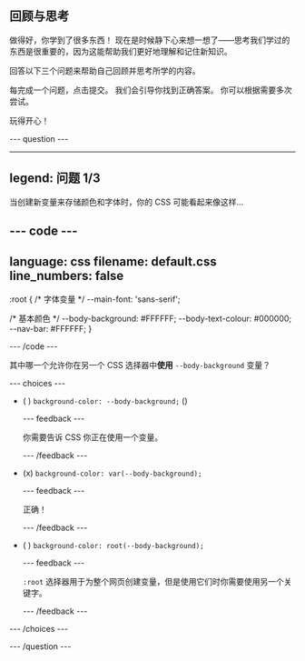 ## 回顾与思考

做得好，你学到了很多东西！ 现在是时候静下心来想一想了——思考我们学过的东西是很重要的，因为这能帮助我们更好地理解和记住新知识。

回答以下三个问题来帮助自己回顾并思考所学的内容。

每完成一个问题，点击提交。 我们会引导你找到正确答案。 你可以根据需要多次尝试。

玩得开心！

--- question ---

---
legend: 问题 1/3
---

当创建新变量来存储颜色和字体时，你的 CSS 可能看起来像这样...

--- code ---
---
language: css
filename: default.css
line_numbers: false
---

:root {
  /* 字体变量 */
  --main-font: 'sans-serif';

  /* 基本颜色 */
  --body-background: #FFFFFF;
  --body-text-colour: #000000;
  --nav-bar: #FFFFFF;
}

--- /code ---

其中哪一个允许你在另一个 CSS 选择器中**使用** `--body-background` 变量？

--- choices ---

- ( ) `background-color: --body-background;` ()

  --- feedback ---

  你需要告诉 CSS 你正在使用一个变量。

  --- /feedback ---

- (x) `background-color: var(--body-background);`

  --- feedback ---

  正确！

  --- /feedback ---

- ( ) `background-color: root(--body-background);`

  --- feedback ---

  `:root` 选择器用于为整个网页创建变量，但是使用它们时你需要使用另一个关键字。

  --- /feedback ---

--- /choices ---

--- /question ---
